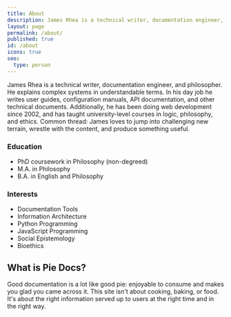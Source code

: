 ```yaml
---
title: About
description: James Rhea is a technical writer, documentation engineer, and philosopher who specializes in making difficult concepts easy to understand.
layout: page
permalink: /about/
published: true
id: /about
icons: true
seo:
  type: person
---
```


James Rhea is a technical writer, documentation engineer, and philosopher. He explains complex systems in understandable terms. In his day job he writes user guides, configuration manuals, API documentation, and other technical documents. Additionally, he has been doing web development since 2002, and has taught university-level courses in logic, philosophy, and ethics. Common thread: James loves to jump into challenging new terrain, wrestle with the content, and produce something useful.

### Education

- PhD coursework in Philosophy (non-degreed)
- M.A. in Philosophy
- B.A. in English and Philosophy

### Interests

- Documentation Tools
- Information Architecture
- Python Programming
- JavaScript Programming
- Social Epistemology
- Bioethics

## What is Pie Docs?

Good documentation is a lot like good pie: enjoyable to consume and makes you glad you came across it. This site isn't about cooking, baking, or food. It's about the right information served up to users at the right time and in the right way.

